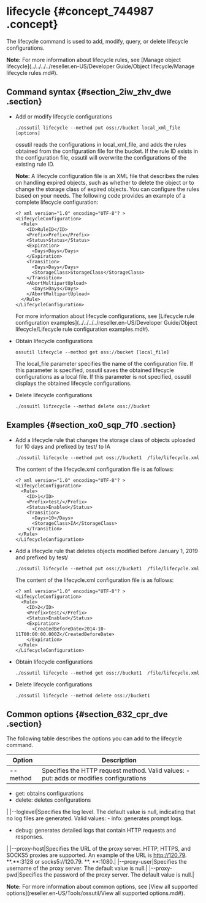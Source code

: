 # lifecycle {#concept_744987 .concept}

The lifecycle command is used to add, modify, query, or delete lifecycle configurations.

**Note:** For more information about lifecycle rules, see [Manage object lifecycle](../../../../reseller.en-US/Developer Guide/Object lifecycle/Manage lifecycle rules.md#).

## Command syntax {#section_2iw_zhv_dwe .section}

-   Add or modify lifecycle configurations

    ``` {#codeblock_g9q_6fi_lv6}
    ./ossutil lifecycle --method put oss://bucket local_xml_file [options]
    ```

    ossutil reads the configurations in local\_xml\_file, and adds the rules obtained from the configuration file for the bucket. If the rule ID exists in the configuration file, ossutil will overwrite the configurations of the existing rule ID.

    **Note:** A lifecycle configuration file is an XML file that describes the rules on handling expired objects, such as whether to delete the object or to change the storage class of expired objects. You can configure the rules based on your needs. The following code provides an example of a complete lifecycle configuration:

    ``` {#codeblock_zg9_mu0_50r}
    <? xml version="1.0" encoding="UTF-8"? >
    <LifecycleConfiguration>
      <Rule>
        <ID>RuleID</ID>
        <Prefix>Prefix</Prefix>
        <Status>Status</Status>
        <Expiration>
          <Days>Days</Days>
        </Expiration>
        <Transition>
          <Days>Days</Days>
          <StorageClass>StorageClass</StorageClass>
        </Transition>
        <AbortMultipartUpload>
          <Days>Days</Days>
        </AbortMultipartUpload>
      </Rule>
    </LifecycleConfiguration>
    ```

    For more information about lifecycle configurations, see [Lifecycle rule configuration examples](../../../../reseller.en-US/Developer Guide/Object lifecycle/Lifecycle rule configuration examples.md#).

-   Obtain lifecycle configurations

    ``` {#codeblock_gy0_orp_8t2}
    ossutil lifecycle --method get oss://bucket [local_file]
    ```

    The local\_file parameter specifies the name of the configuration file. If this parameter is specified, ossutil saves the obtained lifecycle configurations as a local file. If this parameter is not specified, ossutil displays the obtained lifecycle configurations.

-   Delete lifecycle configurations

    ``` {#codeblock_gxn_k9h_1qb}
    ./ossuitl lifzecycle --method delete oss://bucket
    ```


## Examples {#section_xo0_sqp_7f0 .section}

-   Add a lifecycle rule that changes the storage class of objects uploaded for 10 days and prefixed by test/ to IA

    ``` {#codeblock_7am_73d_kc4}
    ./ossutil lifecycle --method put oss://bucket1  /file/lifecycle.xml
    ```

    The content of the lifecycle.xml configuration file is as follows:

    ``` {#codeblock_y97_m4t_oy1}
    <? xml version="1.0" encoding="UTF-8"? >
    <LifecycleConfiguration>
      <Rule>
        <ID>1</ID>
        <Prefix>test/</Prefix>
        <Status>Enabled</Status>
        <Transition>
          <Days>10</Days>
          <StorageClass>IA</StorageClass>
        </Transition>
     </Rule>
    </LifecycleConfiguration>
    ```

-   Add a lifecycle rule that deletes objects modified before January 1, 2019 and prefixed by test/ 

    ``` {#codeblock_84x_m7p_1yf}
    ./ossutil lifecycle --method put oss://bucket1  /file/lifecycle.xml
    ```

    The content of the lifecycle.xml configuration file is as follows:

    ``` {#codeblock_x3u_77l_gpk}
    <? xml version="1.0" encoding="UTF-8"? >
    <LifecycleConfiguration>
      <Rule>
        <ID>2</ID>
        <Prefix>test/</Prefix>
        <Status>Enabled</Status>
        <Expiration>
          <CreatedBeforeDate>2014-10-11T00:00:00.000Z</CreatedBeforeDate>
        </Expiration>
     </Rule>
    </LifecycleConfiguration>
    ```

-   Obtain lifecycle configurations

    ``` {#codeblock_mau_wb3_tsc}
    ./ossutil lifecycle --method get oss://bucket1  /file/lifecycle.xml
    ```

-   Delete lifecycle configurations

    ``` {#codeblock_bc7_d4w_ngs}
    ./ossutil lifecycle --method delete oss://bucket1  
    ```


## Common options {#section_632_cpr_dve .section}

The following table describes the options you can add to the lifecycle command.

|Option|Description|
|------|-----------|
|--method|Specifies the HTTP request method. Valid values: -   put: adds or modifies configurations
-   get: obtains configurations
-   delete: deletes configurations

 |
|--loglevel|Specifies the log level. The default value is null, indicating that no log files are generated. Valid values: -   info: generates prompt logs.
-   debug: generates detailed logs that contain HTTP requests and responses.

 |
|--proxy-host|Specifies the URL of the proxy server. HTTP, HTTPS, and SOCKS5 proxies are supported. An example of the URL is http://120.79. \*\*.\*\*:3128 or socks5://120.79. \*\*. \*\*:1080.|
|--proxy-user|Specifies the username of the proxy server. The default value is null.|
|--proxy-pwd|Specifies the password of the proxy server. The default value is null.|

**Note:** For more information about common options, see [View all supported options](reseller.en-US/Tools/ossutil/View all supported options.md#).

